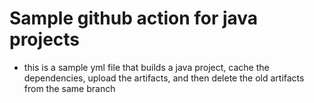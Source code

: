 # Sample github action for java projects
- this is a sample yml file that builds a java project, cache the dependencies, upload the artifacts, and then delete the old artifacts from the same branch
